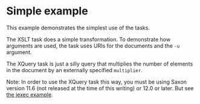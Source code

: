 # Simple example

This example demonstrates the simplest use of the tasks.

The XSLT task does a simple transformation. To demonstrate how
arguments are used, the task uses URIs for the documents and the `-u`
argument.

The XQuery task is just a silly query that multiplies the number of
elements in the document by an externally specified `multiplier`.

Note: In order to use the XQuery task this way, you must be using
Saxon version 11.6 (not released at the time of this writing) or 12.0
or later. But see [the jexec example](../jexec/).
